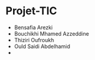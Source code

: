 # Projet-TIC
- Bensafia Arezki
- Bouchikhi Mhamed Azzeddine
- Thiziri Oufroukh
- Ould Saidi Abdelhamid
-
